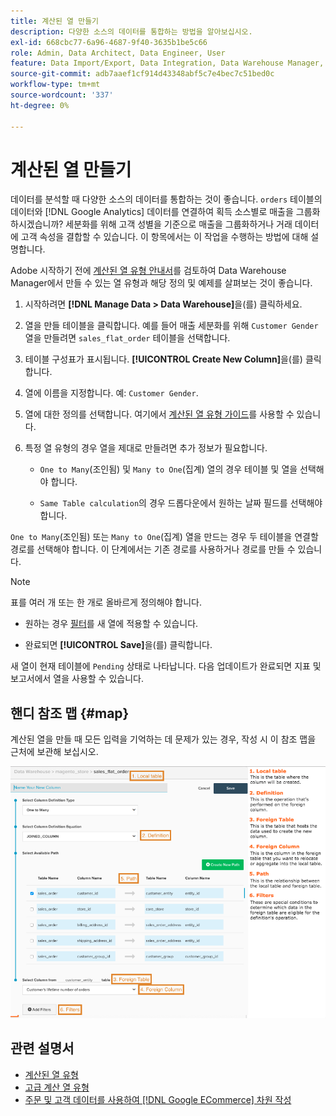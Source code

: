 ```yaml
---
title: 계산된 열 만들기
description: 다양한 소스의 데이터를 통합하는 방법을 알아보십시오.
exl-id: 668cbc77-6a96-4687-9f40-3635b1be5c66
role: Admin, Data Architect, Data Engineer, User
feature: Data Import/Export, Data Integration, Data Warehouse Manager, Commerce Tables
source-git-commit: adb7aaef1cf914d43348abf5c7e4bec7c51bed0c
workflow-type: tm+mt
source-wordcount: '337'
ht-degree: 0%

---
```


# 계산된 열 만들기

데이터를 분석할 때 다양한 소스의 데이터를 통합하는 것이 좋습니다. `orders` 테이블의 데이터와 [!DNL Google Analytics] 데이터를 연결하여 획득 소스별로 매출을 그룹화하시겠습니까? 세분화를 위해 고객 성별을 기준으로 매출을 그룹화하거나 거래 데이터에 고객 속성을 결합할 수 있습니다. 이 항목에서는 이 작업을 수행하는 방법에 대해 설명합니다.

Adobe 시작하기 전에 [계산된 열 유형 안내서](../../data-analyst/data-warehouse-mgr/calc-column-types.md)를 검토하여 Data Warehouse Manager에서 만들 수 있는 열 유형과 해당 정의 및 예제를 살펴보는 것이 좋습니다.

1. 시작하려면 **[!DNL Manage Data > Data Warehouse]**&#x200B;을(를) 클릭하세요.

1. 열을 만들 테이블을 클릭합니다. 예를 들어 매출 세분화를 위해 `Customer Gender` 열을 만들려면 `sales_flat_order` 테이블을 선택합니다.

1. 테이블 구성표가 표시됩니다. **[!UICONTROL Create New Column]**&#x200B;을(를) 클릭합니다.

1. 열에 이름을 지정합니다. 예: `Customer Gender`.

1. 열에 대한 정의를 선택합니다. 여기에서 [계산된 열 유형 가이드](../data-warehouse-mgr/calc-column-types.md)를 사용할 수 있습니다.

1. 특정 열 유형의 경우 열을 제대로 만들려면 추가 정보가 필요합니다.

   * `One to Many`(조인됨) 및 `Many to One`(집계) 열의 경우 테이블 및 열을 선택해야 합니다.

   * `Same Table calculation`의 경우 드롭다운에서 원하는 날짜 필드를 선택해야 합니다.

`One to Many`(조인됨) 또는 `Many to One`(집계) 열을 만드는 경우 두 테이블을 연결할 경로를 선택해야 합니다. 이 단계에서는 기존 경로를 사용하거나 경로를 만들 수 있습니다.

>[!NOTE]
>
>표를 여러 개 또는 한 개로 올바르게 정의해야 합니다.

* 원하는 경우 [필터](../../data-user/reports/ess-manage-data-filters.md)를 새 열에 적용할 수 있습니다.

* 완료되면 **[!UICONTROL Save]**&#x200B;을(를) 클릭합니다.

새 열이 현재 테이블에 `Pending` 상태로 나타납니다. 다음 업데이트가 완료되면 지표 및 보고서에서 열을 사용할 수 있습니다.

## 핸디 참조 맵 {#map}

계산된 열을 만들 때 모든 입력을 기억하는 데 문제가 있는 경우, 작성 시 이 참조 맵을 근처에 보관해 보십시오.

![](../../assets/Calculated_Columns_Example.png)

## 관련 설명서

* [계산된 열 유형](../data-warehouse-mgr/calc-column-types.md)
* [고급 계산 열 유형](../data-warehouse-mgr/adv-calc-columns.md)
* [주문 및 고객 데이터를 사용하여  [!DNL Google ECommerce] 차원 작성](../data-warehouse-mgr/bldg-google-ecomm-dim.md)
